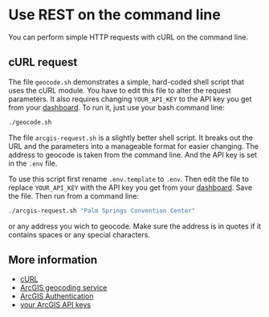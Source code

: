 # Use REST on the command line

You can perform simple HTTP requests with cURL on the command line.

## cURL request

The file `geocode.sh` demonstrates a simple, hard-coded shell script that uses the cURL module. You have to edit this file to alter the request parameters. It also requires changing `YOUR_API_KEY` to the API key you get from your [dashboard](https://developers.arcgis.com/dashboard/). To run it, just use your bash command line:

```bash
./geocode.sh
```

The file `arcgis-request.sh` is a slightly better shell script. It breaks out the URL and the parameters into a manageable format for easier changing. The address to geocode is taken from the command line. And the API key is set in the `.env` file.

To use this script first rename `.env.template` to `.env`. Then edit the file to replace `YOUR_API_KEY` with the API key you get from your [dashboard](https://developers.arcgis.com/dashboard/). Save the file. Then run from a command line:

```bash
./arcgis-request.sh "Palm Springs Convention Center"
```

or any address you wich to geocode. Make sure the address is in quotes if it contains spaces or any special characters.

## More information

- [cURL](https://curl.se/)
- [ArcGIS geocoding service](https://developers.arcgis.com/documentation/mapping-apis-and-services/search/geocoding/)
- [ArcGIS Authentication](https://developers.arcgis.com/documentation/mapping-apis-and-services/security/api-keys/)
- [your ArcGIS API keys](https://developers.arcgis.com/api-keys)
